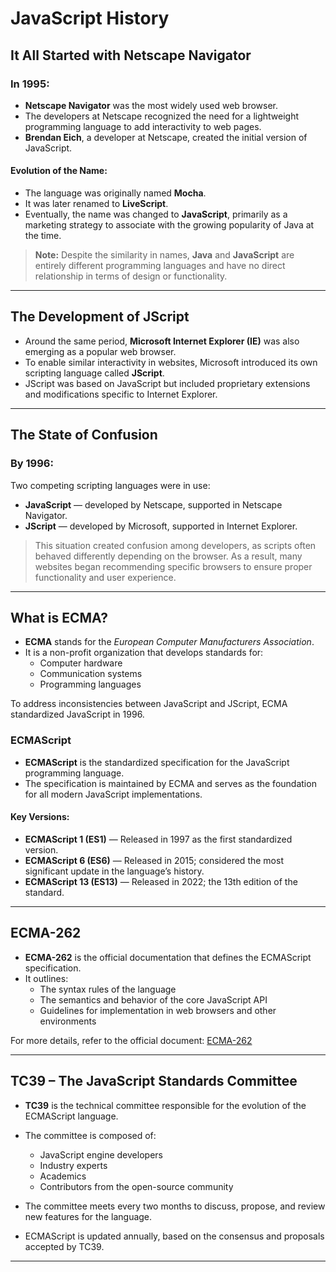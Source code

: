 # JavaScript History

## It All Started with Netscape Navigator

### In 1995:

- **Netscape Navigator** was the most widely used web browser.
- The developers at Netscape recognized the need for a lightweight programming language to add interactivity to web pages.
- **Brendan Eich**, a developer at Netscape, created the initial version of JavaScript.

#### Evolution of the Name:
- The language was originally named **Mocha**.
- It was later renamed to **LiveScript**.
- Eventually, the name was changed to **JavaScript**, primarily as a marketing strategy to associate with the growing popularity of Java at the time.

> **Note:** Despite the similarity in names, **Java** and **JavaScript** are entirely different programming languages and have no direct relationship in terms of design or functionality.

---

## The Development of JScript

- Around the same period, **Microsoft Internet Explorer (IE)** was also emerging as a popular web browser.
- To enable similar interactivity in websites, Microsoft introduced its own scripting language called **JScript**.
- JScript was based on JavaScript but included proprietary extensions and modifications specific to Internet Explorer.

---

## The State of Confusion

### By 1996:

Two competing scripting languages were in use:

- **JavaScript** — developed by Netscape, supported in Netscape Navigator.
- **JScript** — developed by Microsoft, supported in Internet Explorer.

> This situation created confusion among developers, as scripts often behaved differently depending on the browser.
> As a result, many websites began recommending specific browsers to ensure proper functionality and user experience.

---

## What is ECMA?

- **ECMA** stands for the *European Computer Manufacturers Association*.
- It is a non-profit organization that develops standards for:
  - Computer hardware
  - Communication systems
  - Programming languages

To address inconsistencies between JavaScript and JScript, ECMA standardized JavaScript in 1996.

### ECMAScript

- **ECMAScript** is the standardized specification for the JavaScript programming language.
- The specification is maintained by ECMA and serves as the foundation for all modern JavaScript implementations.

#### Key Versions:
- **ECMAScript 1 (ES1)** — Released in 1997 as the first standardized version.
- **ECMAScript 6 (ES6)** — Released in 2015; considered the most significant update in the language’s history.
- **ECMAScript 13 (ES13)** — Released in 2022; the 13th edition of the standard.

---

## ECMA-262

- **ECMA-262** is the official documentation that defines the ECMAScript specification.
- It outlines:
  - The syntax rules of the language
  - The semantics and behavior of the core JavaScript API
  - Guidelines for implementation in web browsers and other environments

For more details, refer to the official document: [ECMA-262](https://www.ecma-international.org/publications-and-standards/standards/ecma-262/)

---

## TC39 – The JavaScript Standards Committee

- **TC39** is the technical committee responsible for the evolution of the ECMAScript language.
- The committee is composed of:
  - JavaScript engine developers
  - Industry experts
  - Academics
  - Contributors from the open-source community

- The committee meets every two months to discuss, propose, and review new features for the language.
- ECMAScript is updated annually, based on the consensus and proposals accepted by TC39.

---
